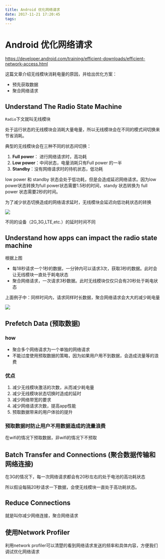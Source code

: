 ```yaml
---
title: Android 优化网络请求
date: 2017-11-21 17:20:45
tags:
---
```


# Android 优化网络请求

https://developer.android.com/training/efficient-downloads/efficient-network-access.html


这篇文章介绍无线模块消耗电量的原因，并给出优化方案：
 
* 预先获取数据
* 聚合网络请求

## Understand The Radio State Machine

`Radio`下文就叫无线模块

处于运行状态的无线模块会消耗大量电量，所以无线模块会在不同的模式间切换来节省消耗。

典型的无线模块会在三种不同的状态间切换：

1. **Full power**： 进行网络请求时，高功耗  
2. **Low power**：中间状态，电量消耗只有Full power 的一半
3. **Standby**：没有网络请求时的待机状态，低功耗

low power 和 standby 状态会处于低功耗，但是会造成延迟网络请求。因为low power状态转换为full power状态需要1.5秒的时间，standy 状态转换为 full power 状态需要2秒的时间。

为了减少状态切换造成的网络请求延时，无线模块会延迟向低功耗状态的转换

![](https://developer.android.com/images/efficient-downloads/mobile_radio_state_machine.png)

不同的设备（2G,3G,LTE,etc.）的延时时间不同


## Understand how apps can impact the radio state machine

根据上图

* 每18秒请求一个1秒的数据，一分钟内可以请求3次，获取3秒的数据。此时会让无线模块一直处于耗电状态
* 聚合网络请求，一次请求3秒数据。此时无线模块仅仅只会有20秒处于耗电状态

上面例子中：同样时间内，请求同样时长数据，聚合网络请求会大大的减少耗电量

![](https://developer.android.com/images/efficient-downloads/graphs.png)

## Prefetch Data (预取数据)

### how

* 聚合多个网络请求为一个单独的网络请求
* 不能过度使用预取数据的策略，因为如果用户用不到数据，会造成流量等的浪费

### 优点

1. 减少无线模块激活的次数，从而减少耗电量
2. 减少无线模块状态切换时造成的延时
3. 减少网络带宽的要求
4. 减少网络请求次数，提高app性能
5. 预取数据带来的用户体验的提升


### 预取数据时防止用户不用数据造成的流量浪费

在wifi的情况下预取数据，非wifi的情况下不预取

## Batch Transfer and Connections (聚合数据传输和网络连接)

在3G的情况下，每一次网络请求都会有20秒左右的处于电池的高功耗状态

所以假设每隔20秒请求一下数据，会使无线模块一直处于高功耗状态。

## Reduce Connections

就是叫你减少网络连接，聚合网络请求

## 使用Network Profiler

利用network profiler可以清楚的看到网络请求发送的频率和具体内容，方便我们调试优化网络请求










